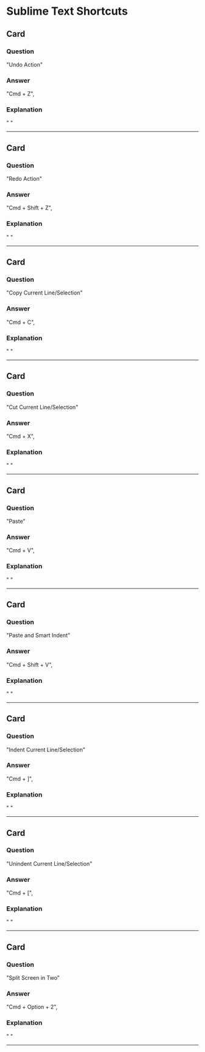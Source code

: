 # Sublime Text Shortcuts

## Card 
### Question
"Undo Action"
### Answer
"Cmd + Z",
### Explanation
" "

---

## Card 
### Question
"Redo Action"
### Answer
"Cmd + Shift + Z",
### Explanation
" "

---

## Card 
### Question
"Copy Current Line/Selection"
### Answer
"Cmd + C",
### Explanation
" "

---

## Card 
### Question
"Cut Current Line/Selection"
### Answer
"Cmd + X",
### Explanation
" "

---

## Card 
### Question
"Paste"
### Answer
"Cmd + V",
### Explanation
" "

---

## Card 
### Question
"Paste and Smart Indent"
### Answer
"Cmd + Shift + V",
### Explanation
" "

---

## Card 
### Question
"Indent Current Line/Selection"
### Answer
"Cmd + ]",
### Explanation
" "

---

## Card 
### Question
"Unindent Current Line/Selection"
### Answer
"Cmd + [",
### Explanation
" "

---

## Card 
### Question
"Split Screen in Two"
### Answer
"Cmd + Option + 2",
### Explanation
" "

---
